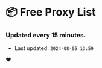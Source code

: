 # :package: Free Proxy List
### Updated every 15 minutes.

- Last updated: `2024-08-05 13:59`

:heart:
